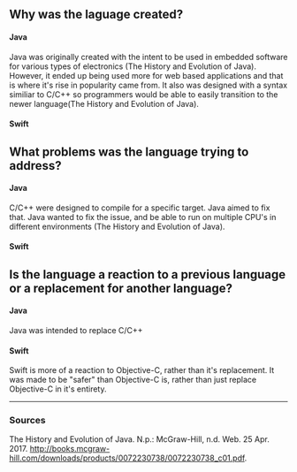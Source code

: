 ## Why was the laguage created?
#### Java
Java was originally created with the intent to be used in embedded software for various types of electronics (The History and Evolution of Java). However, it ended up being used more for web based applications and that is where it's rise in popularity came from. It also was designed with a syntax similiar to C/C++ so programmers would be able to easily transition to the newer language(The History and Evolution of Java).

#### Swift


## What problems was the language trying to address?
#### Java
C/C++ were designed to compile for a specific target. Java aimed to fix that. Java wanted to fix the issue, and be able to run on multiple CPU's in different environments (The History and Evolution of Java).
#### Swift

## Is the language a reaction to a previous language or a replacement for another language?
#### Java
Java was intended to replace C/C++

#### Swift
Swift is more of a reaction to Objective-C, rather than it's replacement. It was made to be "safer" than Objective-C is, rather than just replace Objective-C in it's entirety. 



-----------------------------------------------------------------------------------------------------

### Sources
The History and Evolution of Java. N.p.: McGraw-Hill, n.d. Web. 25 Apr. 2017. <http://books.mcgraw-hill.com/downloads/products/0072230738/0072230738_c01.pdf>.
